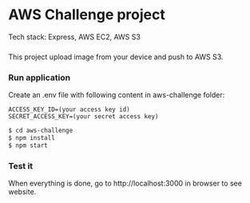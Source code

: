 # AWS Challenge project 

Tech stack: Express, AWS EC2, AWS S3

###
 
This project upload image from your device and push to AWS S3.

### Run application

Create an .env file with following content in aws-challenge folder:

```
ACCESS_KEY_ID=(your access key id)
SECRET_ACCESS_KEY=(your secret access key)
```

```sh
$ cd aws-challenge
$ npm install 
$ npm start
```

### Test it

When everything is done, go to http://localhost:3000 in browser to see website.

